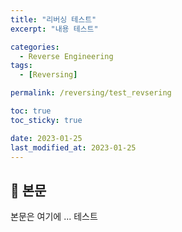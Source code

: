 ```yaml
---
title: "리버싱 테스트"
excerpt: "내용 테스트"

categories:
  - Reverse Engineering
tags:
  - [Reversing]

permalink: /reversing/test_revsering

toc: true
toc_sticky: true

date: 2023-01-25
last_modified_at: 2023-01-25
---
```


## 🦥 본문

본문은 여기에 ...
테스트
